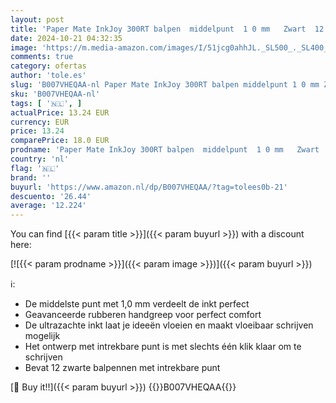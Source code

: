 ```yaml
---
layout: post
title: 'Paper Mate InkJoy 300RT balpen  middelpunt  1 0 mm   Zwart  12 stuks'
date: 2024-10-21 04:32:35
image: 'https://m.media-amazon.com/images/I/51jcg0ahhJL._SL500_._SL400_.jpg'
comments: true
category: ofertas
author: 'tole.es'
slug: 'B007VHEQAA-nl Paper Mate InkJoy 300RT balpen middelpunt 1 0 mm Zwart 12...'
sku: 'B007VHEQAA-nl'
tags: [ '🇳🇱', ]
actualPrice: 13.24 EUR
currency: EUR
price: 13.24
comparePrice: 18.0 EUR
prodname: 'Paper Mate InkJoy 300RT balpen  middelpunt  1 0 mm   Zwart  12 stuks'
country: 'nl'
flag: '🇳🇱'
brand: ''
buyurl: 'https://www.amazon.nl/dp/B007VHEQAA/?tag=tolees0b-21'
descuento: '26.44'
average: '12.224'
---
```


You can find [{{< param title >}}]({{< param buyurl >}}) with a discount here:

[![{{< param prodname >}}]({{< param image >}})]({{< param buyurl >}})

ℹ️:

- De middelste punt met 1,0 mm verdeelt de inkt perfect
- Geavanceerde rubberen handgreep voor perfect comfort
- De ultrazachte inkt laat je ideeën vloeien en maakt vloeibaar schrijven mogelijk
- Het ontwerp met intrekbare punt is met slechts één klik klaar om te schrijven
- Bevat 12 zwarte balpennen met intrekbare punt

[🛒 Buy it!!]({{< param buyurl >}})
{{<world>}}B007VHEQAA{{</world>}}
